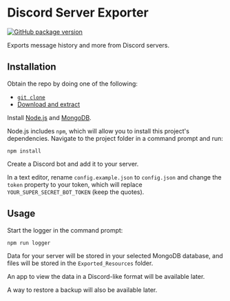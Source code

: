 # Discord Server Exporter

[![GitHub package version](https://img.shields.io/github/package-json/v/Mega-Mewthree/Discord-Server-Exporter.svg?label=github&style=popout)](https://github.com/Mega-Mewthree/Discord-Server-Exporter)

Exports message history and more from Discord servers.

## Installation

Obtain the repo by doing one of the following:

* [`git clone`](https://help.github.com/articles/cloning-a-repository/)
* [Download and extract](https://stackoverflow.com/a/6466993)

Install [Node.js](https://nodejs.org/en/) and [MongoDB](https://www.mongodb.com/download-center/community).

Node.js includes `npm`, which will allow you to install this project's dependencies. Navigate to the project folder in a command prompt and run:

    npm install

Create a Discord bot and add it to your server.

In a text editor, rename `config.example.json` to `config.json` and change the `token` property to your token, which will replace `YOUR_SUPER_SECRET_BOT_TOKEN` (keep the quotes).

## Usage

Start the logger in the command prompt:

    npm run logger

Data for your server will be stored in your selected MongoDB database, and files will be stored in the `Exported_Resources` folder.

An app to view the data in a Discord-like format will be available later.

A way to restore a backup will also be available later.
